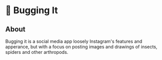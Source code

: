# 🐞 Bugging It

## About
Bugging it is a social media app loosely Instagram's features and apperance, but with a focus on posting images and drawings of insects, spiders and other arthropods.
